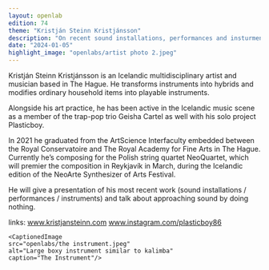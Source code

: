 ```yaml
---
layout: openlab
edition: 74
theme: "Kristján Steinn Kristjánsson"
description: "On recent sound installations, performances and insturments"
date: "2024-01-05"
highlight_image: "openlabs/artist photo 2.jpeg"
---
```


<script>
    import CaptionedImage from "../../components/Images/CaptionedImage.svelte"
</script>

Kristján Steinn Kristjánsson is an Icelandic multidisciplinary artist and musician based in The Hague. He transforms instruments into hybrids and modifies ordinary household items into playable instruments. 

<CaptionedImage
    src="openlabs/artist photo 2.jpeg"
    alt="Black and white photo of a man" 
    caption="Kristján Steinn Kristjánsson"/>

Alongside his art practice, he has been active in the Icelandic music scene as a member of the trap-pop trio Geisha Cartel as well with his solo project Plasticboy. 

<CaptionedImage
    src="openlabs/_DSC4022_.jpeg"
    alt="Gallery room" 
    caption="Sound installation"/>


In 2021 he graduated from the ArtScience Interfaculty embedded between the Royal Conservatoire and The Royal Academy for Fine Arts in The Hague. Currently he’s composing for the Polish string quartet NeoQuartet, which will premier the composition in Reykjavík in March, during the Icelandic edition of the NeoArte Synthesizer of Arts Festival. 

He will give a presentation of his most recent work (sound installations / performances / instruments) and talk about approaching sound by doing nothing.

links: 
www.kristjansteinn.com
www.instagram.com/plasticboy86

<CaptionedImage
    src="openlabs/IMG_1208.jpeg"
    alt="Small items on gray floor" 
    caption="Installation"/>
    
    <CaptionedImage
    src="openlabs/the instrument.jpeg"
    alt="Large boxy instrument similar to kalimba" 
    caption="The Instrument"/>
